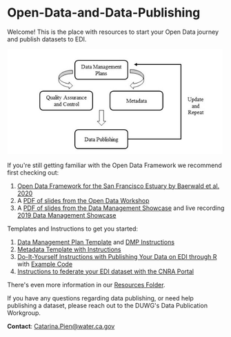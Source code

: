 # Open-Data-and-Data-Publishing
Welcome! This is the place with resources to start your Open Data journey and publish datasets to EDI. 

<img src="https://github.com/InteragencyEcologicalProgram/Open-Data-and-Data-Publishing/blob/master/Resources/Baerwald%20et%20al.%202020.fig1.jpg" width="500">

If you're still getting familiar with the Open Data Framework we recommend first checking out:
1. [Open Data Framework for the San Francisco Estuary by Baerwald et al. 2020](https://doi.org/10.15447/sfews.2020v18iss2art1)
1. A [PDF of slides from the Open Data Workshop](https://github.com/InteragencyEcologicalProgram/Open-Data-and-Data-Publishing/blob/master/Resources/OpenScienceWorkshop_IEP_2019.pdf)
1. A [PDF of slides from the Data Management Showcase](https://github.com/InteragencyEcologicalProgram/Open-Data-and-Data-Publishing/blob/master/Resources/Data%20Management%20Showcase%20Slides.pdf) and live recording [2019 Data Management Showcase](https://www.youtube.com/watch?v=rgGFogjhePc)

Templates and Instructions to get you started:
1. [Data Management Plan Template](https://github.com/InteragencyEcologicalProgram/Open-Data-and-Data-Publishing/blob/master/Resources/2019%20DMP%20Template%20v2.pdf) and [DMP Instructions](https://github.com/InteragencyEcologicalProgram/Open-Data-and-Data-Publishing/blob/master/Resources/DMP%20Template%20Instructions%20Public%20(4).docx)
1. [Metadata Template with Instructions](https://github.com/InteragencyEcologicalProgram/Open-Data-and-Data-Publishing/blob/master/Resources/IEP%20EDI%20Metadata%20Template%202020.docx)
1.  [Do-It-Yourself Instructions with Publishing Your Data on EDI through R](https://github.com/InteragencyEcologicalProgram/Open-Data-and-Data-Publishing/blob/master/Resources/DIY%20Instructions%20EMLassemblyLine%20in%20R_April2020.docx) with [Example Code](https://github.com/InteragencyEcologicalProgram/Open-Data-and-Data-Publishing/tree/master/Resources/YBFMP%20EML%20DIY%20Test%20Case)
1. [Instructions to federate your EDI dataset with the CNRA Portal](https://github.com/InteragencyEcologicalProgram/Open-Data-and-Data-Publishing/blob/master/Resources/Connecting%20EDI%20to%20CNRA_20200626.docx)


There's even more information in our [Resources Folder](https://github.com/InteragencyEcologicalProgram/Open-Data-and-Data-Publishing/tree/master/Resources).


If you have any questions regarding data publishing, or need help publishing a dataset, please reach out to the DUWG's Data Publication Workgroup. 

**Contact**: [Catarina.Pien@water.ca.gov](Catarina.Pien@water.ca.gov)

